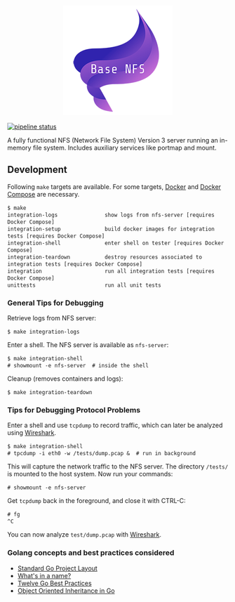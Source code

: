 <p align="center">
    <img height="250" width="250" src="https://github.com/dlorch/base-nfs/blob/master/base-nfs.png?raw=true">
</p>

[![pipeline status](https://gitlab.com/dlorch/base-nfs/badges/master/pipeline.svg)](https://gitlab.com/dlorch/base-nfs/commits/master)

A fully functional NFS (Network File System) Version 3 server
running an in-memory file system. Includes auxiliary services
like portmap and mount.

## Development

Following `make` targets are available. For some targets, [Docker]
and [Docker Compose] are necessary.

```
$ make
integration-logs               show logs from nfs-server [requires Docker Compose]
integration-setup              build docker images for integration tests [requires Docker Compose]
integration-shell              enter shell on tester [requires Docker Compose]
integration-teardown           destroy resources associated to integration tests [requires Docker Compose]
integration                    run all integration tests [requires Docker Compose]
unittests                      run all unit tests
```

### General Tips for Debugging

Retrieve logs from NFS server:

```
$ make integration-logs
```

Enter a shell. The NFS server is available as `nfs-server`:

```
$ make integration-shell
# showmount -e nfs-server  # inside the shell
```

Cleanup (removes containers and logs):

```
$ make integration-teardown
```

### Tips for Debugging Protocol Problems

Enter a shell and use `tcpdump` to record traffic, which can later
be analyzed using [Wireshark].

```
$ make integration-shell
# tpcdump -i eth0 -w /tests/dump.pcap &  # run in background
```

This will capture the network traffic to the NFS server. The
directory `/tests/` is mounted to the host system. Now run your
commands:

```
# showmount -e nfs-server
```

Get `tcpdump` back in the foreground, and close it with CTRL-C:

```
# fg
^C
```

You can now analyze `test/dump.pcap` with [Wireshark].

### Golang concepts and best practices considered

* [Standard Go Project Layout]
* [What's in a name?]
* [Twelve Go Best Practices]
* [Object Oriented Inheritance in Go]

[Docker]: https://www.docker.com/
[Docker Compose]: https://docs.docker.com/compose/
[Wireshark]: https://www.wireshark.org/
[Standard Go Project Layout]: https://github.com/golang-standards/project-layout
[What's in a name?]: https://talks.golang.org/2014/names.slide
[Twelve Go Best Practices]: https://talks.golang.org/2013/bestpractices.slide
[Object Oriented Inheritance in Go]: https://hackthology.com/object-oriented-inheritance-in-go.html
